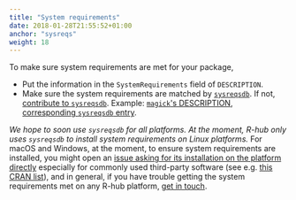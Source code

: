 ```yaml
---
title: "System requirements"
date: 2018-01-28T21:55:52+01:00
anchor: "sysreqs"
weight: 18
---
```


To make sure system requirements are met for your package,

* Put the information in the `SystemRequirements` field of `DESCRIPTION`.
* Make sure the system requirements are matched by [`sysreqsdb`](https://github.com/r-hub/sysreqsdb/#sysreqs). If not, [contribute to `sysreqsdb`](https://github.com/r-hub/sysreqsdb/#contributing). Example: [`magick`'s DESCRIPTION](https://github.com/ropensci/magick/blob/a50201fd713eed1fdbc303821e45f9fdf5f7f63e/DESCRIPTION#L19), [corresponding `sysreqsdb` entry](https://raw.githubusercontent.com/r-hub/sysreqsdb/master/sysreqs/magick%2B%2B.json).

*We hope to soon use `sysreqsdb` for all platforms. At the moment, R-hub only uses `sysreqsdb` to install system requirements _on Linux platforms_.* For macOS and Windows, at the moment, to ensure system requirements are installed, you might open an [issue asking for its installation on the platform directly](https://github.com/r-hub/rhub/issues/) especially for commonly used third-party software (see e.g. [this CRAN list](https://cran.r-project.org/bin/windows/contrib/ThirdPartySoftware.html)), and in general, if you have trouble getting the system requirements met on any R-hub platform, [get in touch](#about-r-hub-in-particular).